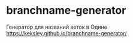 # branchname-generator
Генератор для названий веток в Одине
 https://keksley.github.io/branchname-generator/
